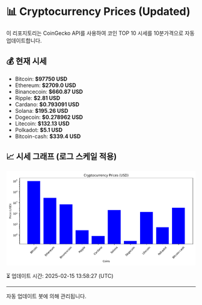 
# 📊 Cryptocurrency Prices (Updated)

이 리포지토리는 CoinGecko API를 사용하여 코인 TOP 10 시세를 10분가격으로 자동 업데이트합니다.

## 💰 현재 시세
- Bitcoin: **$97750 USD**
- Ethereum: **$2709.0 USD**
- Binancecoin: **$660.87 USD**
- Ripple: **$2.81 USD**
- Cardano: **$0.793091 USD**
- Solana: **$195.26 USD**
- Dogecoin: **$0.278962 USD**
- Litecoin: **$132.13 USD**
- Polkadot: **$5.1 USD**
- Bitcoin-cash: **$339.4 USD**

## 📈 시세 그래프 (로그 스케일 적용)
![Crypto Prices](crypto_prices.png)

⏳ 업데이트 시간: 2025-02-15 13:58:27 (UTC)

---
자동 업데이트 봇에 의해 관리됩니다.
